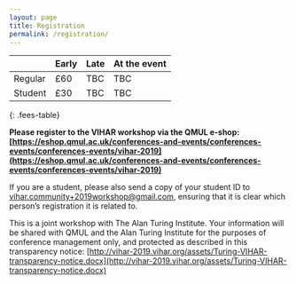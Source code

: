 ```yaml
---
layout: page
title: Registration
permalink: /registration/
---
```


<!--Early registration is now open and will **close on 22 August 2019**.-->

|         | Early | Late | At the event |
|---------|-------|------|--------------|
| Regular | £60   | TBC  | TBC          |
| Student | £30   | TBC  | TBC          |
{: .fees-table}

**Please register to the VIHAR workshop via the QMUL e-shop:**
**[https://eshop.qmul.ac.uk/conferences-and-events/conferences-events/conferences-events/vihar-2019](https://eshop.qmul.ac.uk/conferences-and-events/conferences-events/conferences-events/vihar-2019)**

If you are a student, please also send a copy of your student ID to [vihar.community+2019workshop@gmail.com](mailto:vihar.community+2019workshop@gmail.com), ensuring that it is clear which person’s registration it is related to.

This is a joint workshop with The Alan Turing Institute. Your information will be shared with QMUL and the Alan Turing Institute for the purposes of conference management only, and protected as described in this transparency notice: [http://vihar-2019.vihar.org/assets/Turing-VIHAR-transparency-notice.docx](http://vihar-2019.vihar.org/assets/Turing-VIHAR-transparency-notice.docx) 
